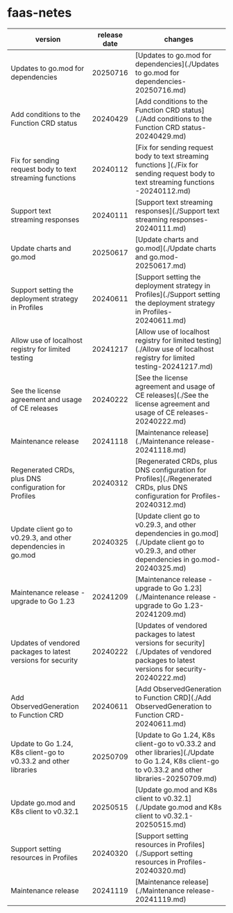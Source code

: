 # faas-netes	


|version|release date|changes|
|---|---|---|
|Updates to go.mod for dependencies|20250716|[Updates to go.mod for dependencies](./Updates to go.mod for dependencies-20250716.md)|
|Add conditions to the Function CRD status|20240429|[Add conditions to the Function CRD status](./Add conditions to the Function CRD status-20240429.md)|
|Fix for sending request body to text streaming functions |20240112|[Fix for sending request body to text streaming functions ](./Fix for sending request body to text streaming functions -20240112.md)|
|Support text streaming responses|20240111|[Support text streaming responses](./Support text streaming responses-20240111.md)|
|Update charts and go.mod|20250617|[Update charts and go.mod](./Update charts and go.mod-20250617.md)|
|Support setting the deployment strategy in Profiles|20240611|[Support setting the deployment strategy in Profiles](./Support setting the deployment strategy in Profiles-20240611.md)|
|Allow use of localhost registry for limited testing|20241217|[Allow use of localhost registry for limited testing](./Allow use of localhost registry for limited testing-20241217.md)|
|See the license agreement and usage of CE releases|20240222|[See the license agreement and usage of CE releases](./See the license agreement and usage of CE releases-20240222.md)|
|Maintenance release|20241118|[Maintenance release](./Maintenance release-20241118.md)|
|Regenerated CRDs, plus DNS configuration for Profiles|20240312|[Regenerated CRDs, plus DNS configuration for Profiles](./Regenerated CRDs, plus DNS configuration for Profiles-20240312.md)|
|Update client go to v0.29.3, and other dependencies in go.mod|20240325|[Update client go to v0.29.3, and other dependencies in go.mod](./Update client go to v0.29.3, and other dependencies in go.mod-20240325.md)|
|Maintenance release - upgrade to Go 1.23|20241209|[Maintenance release - upgrade to Go 1.23](./Maintenance release - upgrade to Go 1.23-20241209.md)|
|Updates of vendored packages to latest versions for security|20240222|[Updates of vendored packages to latest versions for security](./Updates of vendored packages to latest versions for security-20240222.md)|
|Add ObservedGeneration to Function CRD|20240611|[Add ObservedGeneration to Function CRD](./Add ObservedGeneration to Function CRD-20240611.md)|
|Update to Go 1.24, K8s client-go to v0.33.2 and other libraries|20250709|[Update to Go 1.24, K8s client-go to v0.33.2 and other libraries](./Update to Go 1.24, K8s client-go to v0.33.2 and other libraries-20250709.md)|
|Update go.mod and K8s client to v0.32.1|20250515|[Update go.mod and K8s client to v0.32.1](./Update go.mod and K8s client to v0.32.1-20250515.md)|
|Support setting resources in Profiles|20240320|[Support setting resources in Profiles](./Support setting resources in Profiles-20240320.md)|
|Maintenance release|20241119|[Maintenance release](./Maintenance release-20241119.md)|
